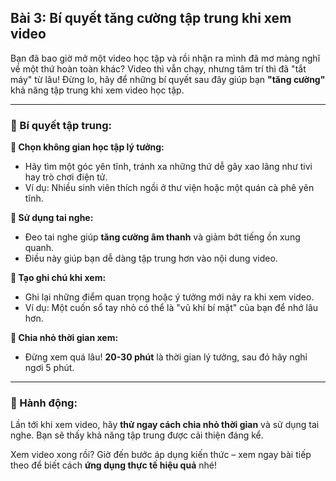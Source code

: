 ## Bài 3: Bí quyết tăng cường tập trung khi xem video

Bạn đã bao giờ mở một video học tập và rồi nhận ra mình đã mơ màng nghĩ về một thứ hoàn toàn khác? Video thì vẫn chạy, nhưng tâm trí thì đã "tắt máy" từ lâu! Đừng lo, hãy để những bí quyết sau đây giúp bạn **"tăng cường"** khả năng tập trung khi xem video học tập.

---

### 📌 Bí quyết tập trung:

**🔹 Chọn không gian học tập lý tưởng:**
- Hãy tìm một góc yên tĩnh, tránh xa những thứ dễ gây xao lãng như tivi hay trò chơi điện tử.
- Ví dụ: Nhiều sinh viên thích ngồi ở thư viện hoặc một quán cà phê yên tĩnh.

**🔹 Sử dụng tai nghe:**
- Đeo tai nghe giúp **tăng cường âm thanh** và giảm bớt tiếng ồn xung quanh.
- Điều này giúp bạn dễ dàng tập trung hơn vào nội dung video.

**🔹 Tạo ghi chú khi xem:**
- Ghi lại những điểm quan trọng hoặc ý tưởng mới nảy ra khi xem video.
- Ví dụ: Một cuốn sổ tay nhỏ có thể là "vũ khí bí mật" của bạn để nhớ lâu hơn.

**🔹 Chia nhỏ thời gian xem:**
- Đừng xem quá lâu! **20-30 phút** là thời gian lý tưởng, sau đó hãy nghỉ ngơi 5 phút.

---

### 🚀 Hành động:

Lần tới khi xem video, hãy **thử ngay cách chia nhỏ thời gian** và sử dụng tai nghe. Bạn sẽ thấy khả năng tập trung được cải thiện đáng kể.

Xem video xong rồi? Giờ đến bước áp dụng kiến thức – xem ngay bài tiếp theo để biết cách **ứng dụng thực tế hiệu quả** nhé!